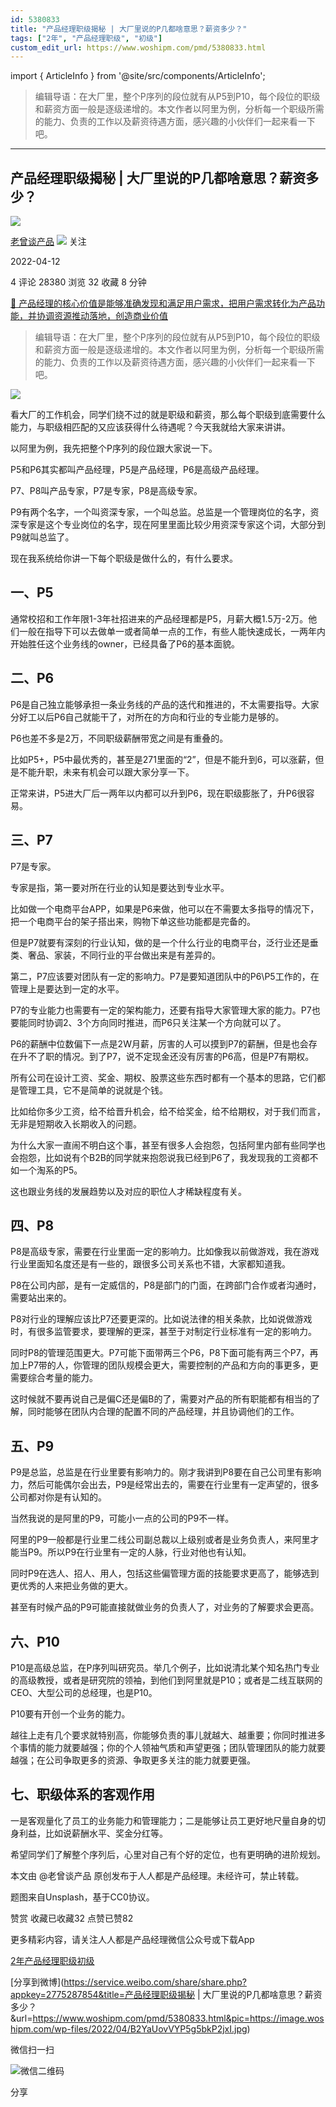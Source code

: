 ```yaml
---
id: 5380833
title: "产品经理职级揭秘 | 大厂里说的P几都啥意思？薪资多少？"
tags: ["2年", "产品经理职级", "初级"]
custom_edit_url: https://www.woshipm.com/pmd/5380833.html
---
```

import { ArticleInfo } from '@site/src/components/ArticleInfo';

<ArticleInfo
    author="老曾谈产品"
    authorLink="https://www.woshipm.com/u/1388929"
    published="2022-04-12"
    views={28380}
    comments={4}
    collects={32}
/>

> 编辑导语：在大厂里，整个P序列的段位就有从P5到P10，每个段位的职级和薪资方面一般是逐级递增的。本文作者以阿里为例，分析每一个职级所需的能力、负责的工作以及薪资待遇方面，感兴趣的小伙伴们一起来看一下吧。

---

## 产品经理职级揭秘 | 大厂里说的P几都啥意思？薪资多少？

[![](https://image.woshipm.com/wp-files/2022/04/2datP2aTtIOKF2j8i8fR.jpg!/both/72x72)](https://www.woshipm.com/u/1388929)

[老曾谈产品](https://www.woshipm.com/u/1388929) ![](https://static.woshipm.com/tag/1101_1@2x.png) 关注

2022-04-12

4 评论 28380 浏览 32 收藏 8 分钟

[🔗 产品经理的核心价值是能够准确发现和满足用户需求，把用户需求转化为产品功能，并协调资源推动落地，创造商业价值](https://ke.qidianla.com/courses/90pm)

> 编辑导语：在大厂里，整个P序列的段位就有从P5到P10，每个段位的职级和薪资方面一般是逐级递增的。本文作者以阿里为例，分析每一个职级所需的能力、负责的工作以及薪资待遇方面，感兴趣的小伙伴们一起来看一下吧。

![](https://image.woshipm.com/wp-files/2022/04/B2YaUovVYP5g5bkP2jxI.jpg)

看大厂的工作机会，同学们绕不过的就是职级和薪资，那么每个职级到底需要什么能力，与职级相匹配的又应该获得什么待遇呢？今天我就给大家来讲讲。

以阿里为例，我先把整个P序列的段位跟大家说一下。

P5和P6其实都叫产品经理，P5是产品经理，P6是高级产品经理。

P7、P8叫产品专家，P7是专家，P8是高级专家。

P9有两个名字，一个叫资深专家，一个叫总监。总监是一个管理岗位的名字，资深专家是这个专业岗位的名字，现在阿里里面比较少用资深专家这个词，大部分到P9就叫总监了。

现在我系统给你讲一下每个职级是做什么的，有什么要求。

## 一、P5

通常校招和工作年限1-3年社招进来的产品经理都是P5，月薪大概1.5万-2万。他们一般在指导下可以去做单一或者简单一点的工作，有些人能快速成长，一两年内开始胜任这个业务线的owner，已经具备了P6的基本面貌。

## 二、P6

P6是自己独立能够承担一条业务线的产品的迭代和推进的，不太需要指导。大家分好工以后P6自己就能干了，对所在的方向和行业的专业能力是够的。

P6也差不多是2万，不同职级薪酬带宽之间是有重叠的。

比如P5+，P5中最优秀的，甚至是271里面的“2”，但是不能升到6，可以涨薪，但是不能升职，未来有机会可以跟大家分享一下。

正常来讲，P5进大厂后一两年以内都可以升到P6，现在职级膨胀了，升P6很容易。

## 三、P7

P7是专家。

专家是指，第一要对所在行业的认知是要达到专业水平。

比如做一个电商平台APP，如果是P6来做，他可以在不需要太多指导的情况下，把一个电商平台的架子搭出来，购物下单这些功能都是完备的。

但是P7就要有深刻的行业认知，做的是一个什么行业的电商平台，泛行业还是垂类、奢品、家装，不同行业的平台做出来是有差异的。

第二，P7应该要对团队有一定的影响力。P7是要知道团队中的P6\\P5工作的，在管理上是要达到一定的水平。

P7的专业能力也需要有一定的架构能力，还要有指导大家管理大家的能力。P7也要能同时协调2、3个方向同时推进，而P6只关注某一个方向就可以了。

P6的薪酬中位数偏下一点是2W月薪，厉害的人可以摸到P7的薪酬，但是也会存在升不了职的情况。到了P7，说不定现金还没有厉害的P6高，但是P7有期权。

所有公司在设计工资、奖金、期权、股票这些东西时都有一个基本的思路，它们都是管理工具，它不是简单的说就是个钱。

比如给你多少工资，给不给晋升机会，给不给奖金，给不给期权，对于我们而言，无非是短期收入长期收入的问题。

为什么大家一直闹不明白这个事，甚至有很多人会抱怨，包括阿里内部有些同学也会抱怨，比如说有个B2B的同学就来抱怨说我已经到P6了，我发现我的工资都不如一个淘系的P5。

这也跟业务线的发展趋势以及对应的职位人才稀缺程度有关。

## 四、P8

P8是高级专家，需要在行业里面一定的影响力。比如像我以前做游戏，我在游戏行业里面知名度还是有一些的，跟很多公司关系也不错，大家都知道我。

P8在公司内部，是有一定威信的，P8是部门的门面，在跨部门合作或者沟通时，需要站出来的。

P8对行业的理解应该比P7还要更深的。比如说法律的相关条款，比如说做游戏时，有很多监管要求，要理解的更深，甚至于对制定行业标准有一定的影响力。

同时P8的管理范围更大。P7可能下面带两三个P6，P8下面可能有两三个P7，再加上P7带的人，你管理的团队规模会更大，需要控制的产品和方向的事更多，更需要综合考量的能力。

这时候就不要再说自己是偏C还是偏B的了，需要对产品的所有职能都有相当的了解，同时能够在团队内合理的配置不同的产品经理，并且协调他们的工作。

## 五、P9

P9是总监，总监是在行业里要有影响力的。刚才我讲到P8要在自己公司里有影响力，然后可能偶尔会出去，P9是经常出去的，需要在行业里有一定声望的，很多公司都对你是有认知的。

当然我说的是阿里的P9，可能小一点的公司的P9不一样。

阿里的P9一般都是行业里二线公司副总裁以上级别或者是业务负责人，来阿里才能当P9。所以P9在行业里有一定的人脉，行业对他也有认知。

同时P9在选人、招人、用人，包括这些偏管理方面的技能要求更高了，能够选到更优秀的人来把业务做的更大。

甚至有时候产品的P9可能直接就做业务的负责人了，对业务的了解要求会更高。

## 六、P10

P10是高级总监，在P序列叫研究员。举几个例子，比如说清北某个知名热门专业的高级教授，或者是研究院的领袖，到他们到阿里就是P10；或者是二线互联网的CEO、大型公司的总经理，也是P10。

P10要有开创一个业务的能力。

越往上走有几个要求就特别高，你能够负责的事儿就越大、越重要；你同时推进多个事情的能力就要越强；你的个人领袖气质和声望更强；团队管理团队的能力就要越强；在公司争取更多的资源、争取更多关注的能力就要更强。

## 七、职级体系的客观作用

一是客观量化了员工的业务能力和管理能力；二是能够让员工更好地尺量自身的切身利益，比如说薪酬水平、奖金分红等。

希望同学们了解整个序列后，心里对自己有个好的定位，也有更明确的进阶规划。

本文由 @老曾谈产品 原创发布于人人都是产品经理。未经许可，禁止转载。

题图来自Unsplash，基于CC0协议。

赞赏 收藏已收藏32 点赞已赞82

更多精彩内容，请关注人人都是产品经理微信公众号或下载App

[2年](https://www.woshipm.com/tag/2%e5%b9%b4)[产品经理职级](https://www.woshipm.com/tag/%e4%ba%a7%e5%93%81%e7%bb%8f%e7%90%86%e8%81%8c%e7%ba%a7)[初级](https://www.woshipm.com/tag/%e5%88%9d%e7%ba%a7)

[分享到微博](https://service.weibo.com/share/share.php?appkey=2775287854&title=产品经理职级揭秘 | 大厂里说的P几都啥意思？薪资多少？&url=https://www.woshipm.com/pmd/5380833.html&pic=https://image.woshipm.com/wp-files/2022/04/B2YaUovVYP5g5bkP2jxI.jpg)

微信扫一扫

![微信二维码](https://api.pwmqr.com/qrcode/create/?url=https://www.woshipm.com/pmd/5380833.html)

分享